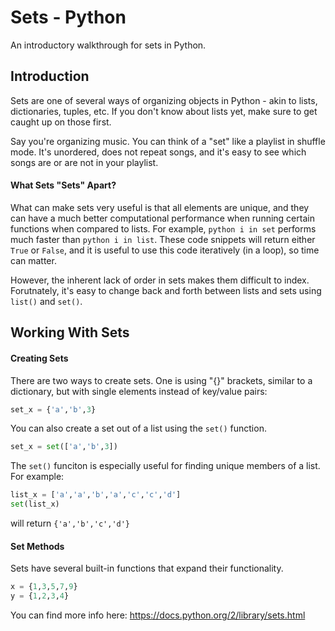 # Sets - Python
An introductory walkthrough for sets in Python.

## Introduction
Sets are one of several ways of organizing objects in Python - akin to lists, dictionaries, tuples, etc. If you don't know about lists yet, make sure to get caught up on those first. 

Say you're organizing music.  You can think of a "set" like a playlist in shuffle mode.  It's unordered, does not repeat songs, and it's easy to see which songs are or are not in your playlist.

#### What Sets "Sets" Apart?

What can make sets very useful is that all elements are unique, and they can have a much better computational performance when running certain functions when compared to lists.  For example, `python i in set` performs much faster than `python i in list`.  These code snippets will return either `True` or `False`, and it is useful to use this code iteratively (in a loop), so time can matter.

However, the inherent lack of order in sets makes them difficult to index.  Forutnately, it's easy to change back and forth between lists and sets using `list()` and `set()`.

## Working With Sets

#### Creating Sets
There are two ways to create sets.  One is using "{}" brackets, similar to a dictionary, but with single elements instead of key/value pairs:
```python
set_x = {'a','b',3}
```

You can also create a set out of a list using the `set()` function.
```python
set_x = set(['a','b',3])
```

The `set()` funciton is especially useful for finding unique members of a list.  For example:
```python
list_x = ['a','a','b','a','c','c','d']
set(list_x)
```
will return `{'a','b','c','d'}`

#### Set Methods
Sets have several built-in functions that expand their functionality.

```python
x = {1,3,5,7,9}
y = {1,2,3,4}
```


You can find more info here: https://docs.python.org/2/library/sets.html
